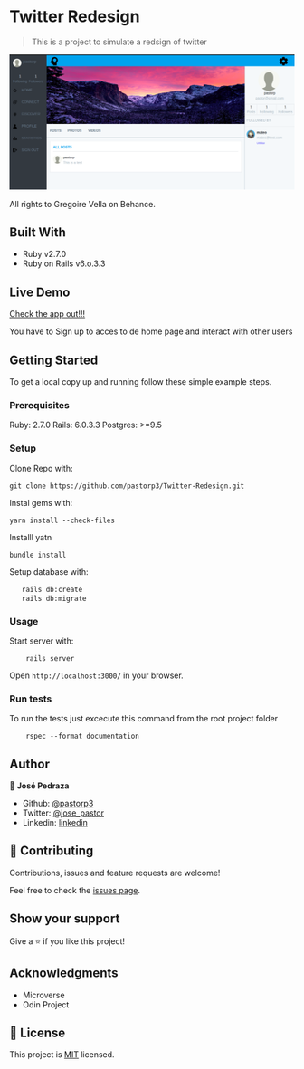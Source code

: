 # Twitter Redesign

> This is a project to simulate a redsign of twitter 

![social_media_gif](/app/assets/images/twitter-redesign.png)

All rights to Gregoire Vella on Behance.

## Built With

- Ruby v2.7.0
- Ruby on Rails v6.o.3.3

## Live Demo

[Check the app out!!!](https://fast-eyrie-13626.herokuapp.com/users/sign_in)

You have to Sign up to acces to de home page and interact with other users


## Getting Started

To get a local copy up and running follow these simple example steps.

### Prerequisites

Ruby: 2.7.0
Rails: 6.0.3.3
Postgres: >=9.5

### Setup
Clone Repo with:
```
git clone https://github.com/pastorp3/Twitter-Redesign.git
```


Instal gems with:

```
yarn install --check-files
```
Installl yatn 
```
bundle install
```

Setup database with:

```
   rails db:create
   rails db:migrate
```

### Usage

Start server with:

```
    rails server
```

Open `http://localhost:3000/` in your browser.

### Run tests

To run the tests just excecute this command from the root project folder

```
    rspec --format documentation
```


## Author

👤 **José Pedraza**

- Github: [@pastorp3](https://github.com/pastorp3)
- Twitter: [@jose_pastor](https://twitter.com/jose_pastorp3 )
- Linkedin: [linkedin](https://www.linkedin.com/in/jos%C3%A9-pedraza-acevedo-ab700a1a9/)

## 🤝 Contributing

Contributions, issues and feature requests are welcome!

Feel free to check the [issues page](issues/).

## Show your support

Give a ⭐️ if you like this project!

## Acknowledgments

- Microverse
- Odin Project

## 📝 License

This project is [MIT](https://opensource.org/licenses/MIT) licensed.
